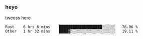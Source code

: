 ### heyo
tweoss here

<!--START_SECTION:waka-->

```text
Rust    6 hrs 6 mins    ███████████████████░░░░░░   76.06 %
Other   1 hr 32 mins    ████▓░░░░░░░░░░░░░░░░░░░░   19.11 %
```

<!--END_SECTION:waka-->

<!--
**Tweoss/tweoss** is a ✨ _special_ ✨ repository because its `README.md` (this file) appears on your GitHub profile.

Here are some ideas to get you started:

- 🔭 I’m currently working on ...
- 🌱 I’m currently learning ...
- 👯 I’m looking to collaborate on ...
- 🤔 I’m looking for help with ...
- 💬 Ask me about ...
- 📫 How to reach me: ...
- 😄 Pronouns: ...
- ⚡ Fun fact: ...
-->
